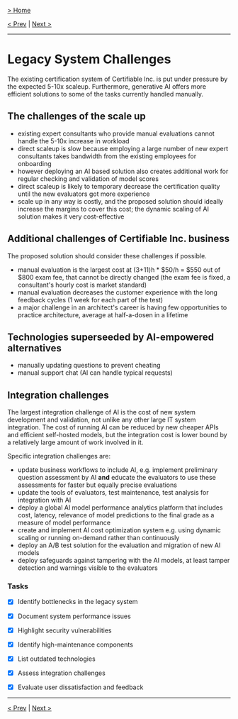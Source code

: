 [> Home](../readme.md)

[< Prev](readme)  |  [Next >](ai-integration-opportunity.md)

---

# Legacy System Challenges

The existing certification system of Certifiable Inc. is put under pressure by the expected 5-10x scaleup. Furthermore, generative AI offers more efficient solutions to some of the tasks currently handled manually.


## The challenges of the scale up

- existing expert consultants who provide manual evaluations cannot handle the 5-10x increase in workload
- direct scaleup is slow because employing a large number of new expert consultants takes bandwidth from the existing employees for onboarding
- however deploying an AI based solution also creates additional work for regular checking and validation of model scores
- direct scaleup is likely to temporary decrease the certification quality until the new evaluators got more experience
- scale up in any way is costly, and the proposed solution should ideally increase the margins to cover this cost; the dynamic scaling of AI solution makes it very cost-effective


## Additional challenges of Certifiable Inc. business

The proposed solution should consider these challenges if possible.

- manual evaluation is the largest cost at (3+11)h * $50/h = $550 out of $800 exam fee, that cannot be directly changed (the exam fee is fixed, a consultant's hourly cost is market standard)
- manual evaluation decreases the customer experience with the long feedback cycles (1 week for each part of the test)
- a major challenge in an architect's career is having few opportunities to practice architecture, average at half-a-dosen in a lifetime


## Technologies superseeded by AI-empowered alternatives

- manually updating questions to prevent cheating
- manual support chat (AI can handle typical requests)


## Integration challenges

The largest integration challenge of AI is the cost of new system development and validation, not unlike any other large IT system integration. The cost of running AI can be reduced by new cheaper APIs and efficient self-hosted models, but the integration cost is lower bound by a relatively large amount of work involved in it.

Specific integration challenges are:

- update business workflows to include AI, e.g. implement preliminary question assessment by AI **and** educate the evaluators to use these assessments for faster but equally precise evaluations
- update the tools of evaluators, test maintenance, test analysis for integration with AI
- deploy a global AI model performance analytics platform that includes cost, latency, relevance of model predictions to the final grade as a measure of model performance
- create and implement AI cost optimization system e.g. using dynamic scaling or running on-demand rather than continuously
- deploy an A/B test solution for the evaluation and migration of new AI models
- deploy safeguards against tampering with the AI models, at least tamper detection and warnings visible to the evaluators



### **Tasks**
* [X] Identify bottlenecks in the legacy system
* [X] Document system performance issues
* [X] Highlight security vulnerabilities
* [X] Identify high-maintenance components
* [X] List outdated technologies
* [X] Assess integration challenges
* [X] Evaluate user dissatisfaction and feedback


---

[< Prev](readme)  |  [Next >](ai-integration-opportunity.md)
